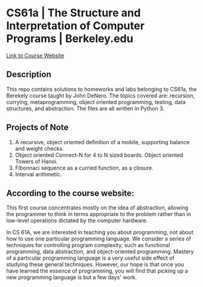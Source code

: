 # CS61a | The Structure and Interpretation of Computer Programs | Berkeley.edu

[Link to Course Website](http://inst.eecs.berkeley.edu/~cs61a/fa16/)

## Description

This repo contains solutions to homeworks and labs belonging to CS61a, the Berekely course taught by John DeNero. The topics covered are: recursion, currying, metaprogramming, object oriented programming, testing, data structures, and abstraction. The files are all written in Python 3.

## Projects of Note

1. A recursive, object oriented definition of a mobile, supporting balance and weight checks.
2. Object oriented Connect-N for 4 to N sized boards. Object oriented Towers of Hanoi.
3. Fibonnaci sequence as a curried function, as a closure.
4. Interval arithmetic.

## According to the course website:
This first course concentrates mostly on the idea of abstraction, allowing the programmer to think in terms appropriate to the problem rather than in low-level operations dictated by the computer hardware.

In CS 61A, we are interested in teaching you about programming, not about how to use one particular programming language. We consider a series of techniques for controlling program complexity, such as functional programming, data abstraction, and object-oriented programming. Mastery of a particular programming language is a very useful side effect of studying these general techniques. However, our hope is that once you have learned the essence of programming, you will find that picking up a new programming language is but a few days' work.
